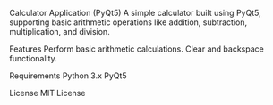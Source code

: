Calculator Application (PyQt5)
A simple calculator built using PyQt5, supporting basic arithmetic operations like addition, subtraction, multiplication, and division.

Features
Perform basic arithmetic calculations.
Clear and backspace functionality.

Requirements
Python 3.x
PyQt5

License
MIT License
